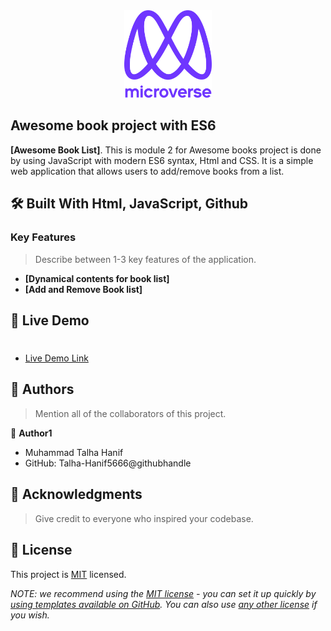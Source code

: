 <div align="center">

  <img src="murple_logo.png" alt="logo" width="140"  height="auto" />
  <br/>

</div>

<!-- PROJECT DESCRIPTION -->

## Awesome book project with ES6

**[Awesome Book List]**. This is module 2 for Awesome books project is done by using JavaScript with modern ES6 syntax, Html and CSS. It is a simple web application that allows users to add/remove books from a list.

## 🛠 Built With Html, JavaScript, Github<a name="built-with"></a>

<!-- Features -->

### Key Features <a name="key-features"></a>

> Describe between 1-3 key features of the application.

- **[Dynamical contents for book list]**
- **[Add and Remove Book list]**

<!-- LIVE DEMO -->

## 🚀 Live Demo <a name="live-demo"></a>

> #

- [Live Demo Link](#)

<!-- AUTHORS -->

## 👥 Authors <a name="authors"></a>

> Mention all of the collaborators of this project.

👤 **Author1**
- Muhammad Talha Hanif 
- GitHub: Talha-Hanif5666@githubhandle

<!-- ACKNOWLEDGEMENTS -->

## 🙏 Acknowledgments <a name="acknowledgements"></a>

> Give credit to everyone who inspired your codebase.

<!-- LICENSE -->

## 📝 License <a name="license"></a>

This project is [MIT](./LICENSE) licensed.

_NOTE: we recommend using the [MIT license](https://choosealicense.com/licenses/mit/) - you can set it up quickly by [using templates available on GitHub](https://docs.github.com/en/communities/setting-up-your-project-for-healthy-contributions/adding-a-license-to-a-repository). You can also use [any other license](https://choosealicense.com/licenses/) if you wish._
